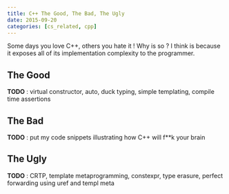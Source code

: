 ```yaml
---
title: C++ The Good, The Bad, The Ugly
date: 2015-09-20
categories: [cs_related, cpp]
---
```


Some days you love C++, others you hate it ! Why is so ? I think is because it exposes all of its implementation complexity
to the programmer.

## The Good
**TODO** : virtual constructor, auto, duck typing, simple templating, compile time assertions

## The Bad
**TODO** : put my code snippets illustrating how C++ will f\*\*k your brain 

## The Ugly
**TODO** : CRTP, template metaprogramming, constexpr, type erasure, perfect forwarding using uref and templ meta

